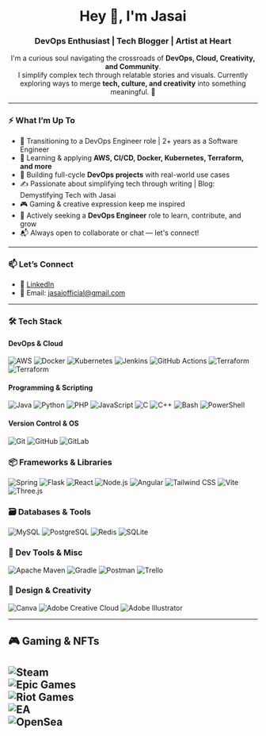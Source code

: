 <h1 align="center">Hey 👋, I'm Jasai</h1>
<h3 align="center">DevOps Enthusiast | Tech Blogger | Artist at Heart</h3>

<p align="center">
  I'm a curious soul navigating the crossroads of <strong>DevOps, Cloud, Creativity, and Community</strong>. <br>
  I simplify complex tech through relatable stories and visuals. Currently exploring ways to merge <strong>tech, culture, and creativity</strong> into something meaningful. 🌱
</p>

---

### ⚡ What I’m Up To

- 🎯 Transitioning to a DevOps Engineer role | 2+ years as a Software Engineer
- 🎯 Learning & applying **AWS, CI/CD, Docker, Kubernetes, Terraform, and more**
- 🚀 Building full-cycle **DevOps projects** with real-world use cases  
- ✍️ Passionate about simplifying tech through writing | Blog: Demystifying Tech with Jasai
- 🎮 Gaming & creative expression keep me inspired
- 💼 Actively seeking a **DevOps Engineer** role to learn, contribute, and grow
- 📬 Always open to collaborate or chat — let's connect!

---

### 📫 Let’s Connect

- 💼 [LinkedIn](https://www.linkedin.com/in/jasai-hansda-a5bbb3189/)
- 📧 Email: jasaiofficial@gmail.com

---

### 🛠 Tech Stack

#### DevOps & Cloud
![AWS](https://img.shields.io/badge/AWS-FF9900?style=flat&logo=amazonaws&logoColor=white)
![Docker](https://img.shields.io/badge/Docker-2496ED?style=flat&logo=docker&logoColor=white)
![Kubernetes](https://img.shields.io/badge/Kubernetes-326ce5?style=flat&logo=kubernetes&logoColor=white)
![Jenkins](https://img.shields.io/badge/Jenkins-D24939?style=flat&logo=jenkins&logoColor=white)
![GitHub Actions](https://img.shields.io/badge/GitHub%20Actions-2088FF?style=flat&logo=githubactions&logoColor=white)
![Terraform](https://img.shields.io/badge/Terraform-623CE4?style=flat&logo=terraform&logoColor=white)
![Terraform](https://img.shields.io/badge/Terraform-623CE4?style=flat&logo=terraform&logoColor=white)

#### Programming & Scripting
![Java](https://img.shields.io/badge/java-%23ED8B00.svg?style=flat&logo=openjdk&logoColor=white)
![Python](https://img.shields.io/badge/python-3670A0.svg?style=flat&logo=python&logoColor=ffdd54)
![PHP](https://img.shields.io/badge/php-%23777BB4.svg?style=flat&logo=php&logoColor=white)
![JavaScript](https://img.shields.io/badge/javascript-%23323330.svg?style=flat&logo=javascript&logoColor=%23F7DF1E)
![C](https://img.shields.io/badge/c-%2300599C.svg?style=flat&logo=c&logoColor=white)
![C++](https://img.shields.io/badge/c++-%2300599C.svg?style=flat&logo=c%2B%2B&logoColor=white)
![Bash](https://img.shields.io/badge/bash-%23121011.svg?style=flat&logo=gnu-bash&logoColor=white)
![PowerShell](https://img.shields.io/badge/PowerShell-%235391FE.svg?style=flat&logo=powershell&logoColor=white)

#### Version Control & OS
![Git](https://img.shields.io/badge/Git-F05032?style=flat&logo=git&logoColor=white)
![GitHub](https://img.shields.io/badge/GitHub-181717?style=flat&logo=github&logoColor=white)
![GitLab](https://img.shields.io/badge/gitlab-%23181717.svg?style=flat&logo=gitlab&logoColor=white)

### 📦 Frameworks & Libraries  
![Spring](https://img.shields.io/badge/spring-%236DB33F.svg?style=flat&logo=spring&logoColor=white)
![Flask](https://img.shields.io/badge/flask-%23000.svg?style=flat&logo=flask&logoColor=white)
![React](https://img.shields.io/badge/react-%2320232a.svg?style=flat&logo=react&logoColor=%2361DAFB)
![Node.js](https://img.shields.io/badge/node.js-6DA55F.svg?style=flat&logo=node.js&logoColor=white)
![Angular](https://img.shields.io/badge/angular-%23DD0031.svg?style=flat&logo=angular&logoColor=white)
![Tailwind CSS](https://img.shields.io/badge/tailwindcss-%2338B2AC.svg?style=flat&logo=tailwind-css&logoColor=white)
![Vite](https://img.shields.io/badge/vite-%23646CFF.svg?style=flat&logo=vite&logoColor=white)
![Three.js](https://img.shields.io/badge/threejs-black?style=flat&logo=three.js&logoColor=white)

### 🗃️ Databases & Tools  
![MySQL](https://img.shields.io/badge/mysql-4479A1.svg?style=flat&logo=mysql&logoColor=white)
![PostgreSQL](https://img.shields.io/badge/postgres-%23316192.svg?style=flat&logo=postgresql&logoColor=white)
![Redis](https://img.shields.io/badge/redis-%23DD0031.svg?style=flat&logo=redis&logoColor=white)
![SQLite](https://img.shields.io/badge/sqlite-%2307405e.svg?style=flat&logo=sqlite&logoColor=white)

### 🔧 Dev Tools & Misc  
![Apache Maven](https://img.shields.io/badge/Apache%20Maven-C71A36.svg?style=flat&logo=Apache%20Maven&logoColor=white)
![Gradle](https://img.shields.io/badge/Gradle-02303A.svg?style=flat&logo=Gradle&logoColor=white)
![Postman](https://img.shields.io/badge/Postman-FF6C37.svg?style=flat&logo=postman&logoColor=white)
![Trello](https://img.shields.io/badge/Trello-%23026AA7.svg?style=flat&logo=Trello&logoColor=white)

### 🎨 Design & Creativity  
![Canva](https://img.shields.io/badge/Canva-%2300C4CC.svg?style=flat&logo=Canva&logoColor=white)
![Adobe Creative Cloud](https://img.shields.io/badge/Adobe%20Creative%20Cloud-DA1F26.svg?style=flat&logo=Adobe%20Creative%20Cloud&logoColor=white)
![Adobe Illustrator](https://img.shields.io/badge/adobe%20illustrator-%23FF9A00.svg?style=flat&logo=adobe%20illustrator&logoColor=white)

---

## 🎮 Gaming & NFTs  
![Steam](https://img.shields.io/badge/steam-%23000000.svg?style=flat&logo=steam&logoColor=white)  
![Epic Games](https://img.shields.io/badge/epicgames-%23313131.svg?style=flat&logo=epicgames&logoColor=white)  
![Riot Games](https://img.shields.io/badge/riotgames-D32936.svg?style=flat&logo=riotgames&logoColor=white)  
![EA](https://img.shields.io/badge/ea-%23000000.svg?style=flat&logo=ea&logoColor=white)  
![OpenSea](https://img.shields.io/badge/OpenSea-%232081E2.svg?style=flat&logo=opensea&logoColor=white)
---



